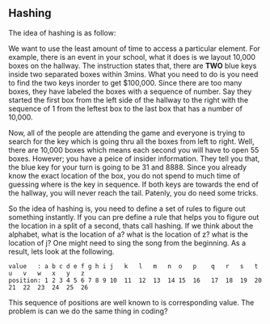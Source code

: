 ## Hashing

The idea of hashing is as follow: 

We want to use the least amount of time to access a particular element. For example, there is an event in your school, what it does is we layout 10,000 boxes on the hallway. The instruction states that, there are **TWO** blue keys inside two separated boxes within 3mins. What you need to do is you need to
find the two keys inorder to get \$100,000. Since there are too many boxes, they have labeled the boxes with a sequence of number. Say they started the first box from the left side of the hallway to the right with the sequence of 1 from the leftest box to the last box that has a number of 10,000.

Now, all of the people are attending the game and everyone is trying to search for the key which is going thru all the boxes from left to right. Well, there are 10,000 boxes which means each second you will have to open 55 boxes. However; you have a peice of insider information. They tell you
that, the blue key for your turn is going to be 31 and 8888. Since you already know the exact location of the box, you do not spend to much time of guessing where is the key in sequence. If both keys are towards the end of the hallway, you will never reach the tail. Patenly, you do need some
tricks. 

So the idea of hashing is, you need to define a set of rules to figure out something instantly. If you can pre define a rule that helps you to figure out the location in a split of a second, thats call hashing. If we think about the alphabet, what is the location of a? what is the location of z?
what is the location of j? One might need to sing the song from the beginning. As a result, lets look at the following.
```
value	: a b c d e f g h i j	k   l	m   n  o   p    q   r   s   t   u   v   w   x   y   z
position: 1 2 3 4 5 6 7 8 9 10	11  12  13  14 15  16	17  18  19  20  21  22  23  24  25  26
```

This sequence of positions are well known to is corresponding value. The problem is can we do the same thing in coding?

